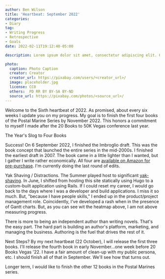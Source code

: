 ```yaml
---
author: Ben Wilson
title: 'Heartbeat: September 2022'
categories:
- Diary
tag:
- Writing Progress
- Retrospective
- Goals
date: 2022-02-11T19:12:40-05:00

description: Lorem ipsum dolor sit amet, consectetur adipiscing elit. Quisque sit amet venenatis dolor. Suspendisse eu justo elit. Cras lacinia turpis nulla, nec lobortis sem varius eu. Sed viverra turpis malesuada est aliquet, ac laoreet Leo convallis. Vivamus pretium aliquam finibus. Mauris dictum, eros eu malesuada imperdiet, nisl mauris scelerisque diam, nec fringilla nisl libero in nulla. Mauris eget massa lacinia sapien faucibus consequat.

photo:
  caption: Photo Caption
  creator: Creator
  creator_url: https://pixabay.com/users/<creator_url>/
  image: placeholder.jpg
  license: CC0
  others:  PD RR BY BY-SA BY-ND
  source_url: https://pixabay.com/photos/<source_url>/
---
```


Welcome to the Sixth heartbeat of 2022. As promised, about every six weeks I update you on my progress. My goal is to finish the first four books of the Postal Marine Series by November 2022. This honors a commitment to myself I made after the 20 Books to 50K Vegas conference last year.

The Year's Slog to Four Books

Success! On 6 September 2022, I finished the Imbroglio draft. This was the book concept that launched the entire series in the mid-2000s. I finished the earliest draft in 2007. The book came in a little lighter than I wanted, but I gather I write rather economically. All four are [available on Amazon for pre-purchase](https://amzn.to/3qqyhev). I'm currently doing the last round of edits.

Yak Shaving / Distractions. The Summer played host to significant [yak-shaving](https://americanexpress.io/yak-shaving/hugo). In June, I shifted from hosting this site statically using Hugo to a custom-built application using Rails. If I could reset my career, I would go back to the days where I was a developer and build applications. I miss it so much. But, "because I have people skills," I ended up in the product/project management role. Coincidently, I've developed a rash when in the presence of Gantt charts. But, as you can see wit the heatmap above, I am not above measuring progress.

There is more to being an independent author than writing novels. That's the easy part. The hard part is building an author's platform, marketing, and managing the business. Authoring is the fuel that drives the rest of it.

Next Steps? By my next heartbeat (22 October), I will release the first three books. I'll release the fourth book in early November...one week before 20 Books Vegas '22. I have a fair amount of clean-up with my public persona, etc. I should finish all of that in September. We'll see how that turns out.

Longer term, I would like to finish the other 12 books in the Postal Marines series.